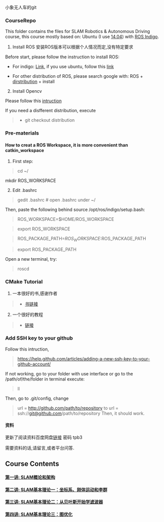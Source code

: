 小象无人车的git
### CourseRepo
This folder contains the files for SLAM Robotics & Autonomous Driving course, this course mostly based on: Ubuntu (I use [14.04](http://releases.ubuntu.com/14.04/)) with [ROS Indigo](http://wiki.ros.org/indigo).

1. Install ROS 安装ROS版本可以根据个人情况而定,没有特定要求

Before start, please follow the instruction to install ROS:
- For indigo: [Link](http://wiki.ros.org/indigo/Installation), if you use ubuntu, follow this [link](http://wiki.ros.org/indigo/Installation/Ubuntu)

- For other distribution of ROS, please search google with: ROS + [dirstribution](http://wiki.ros.org/Distributions) + install

2. Install Opencv

Please follow this [intruction](http://www.samontab.com/web/2014/06/installing-opencv-2-4-9-in-ubuntu-14-04-lts/)

If you need a disfferent distribution, execute

> - git checkout distribution

### Pre-materials
#### How to creat a ROS Workspace, it is more convenient than catkin_workspace
1. First step:

> cd ~/ 

mkdir ROS_WORKSPACE

2. Edit .bashrc

> gedit .bashrc # open .bashrc under ~/

Then, paste the following behind source /opt/ros/indigo/setup.bash:

> ROS_WORKSPACE=$HOME/ROS_WORKSPACE
 
> export ROS_WORKSPACE 

> ROS_PACKAGE_PATH=$ROS_WORKSPACE:$ROS_PACKAGE_PATH

> export ROS_PACKAGE_PATH 

Open a new terminal, try:
> roscd

### CMake Tutorial
1. 一本很好的书,感谢作者
> - [书链接](https://github.com/Akagi201/learning-cmake/tree/master/docs)

2. 一个很好的教程
> - [链接](https://github.com/Akagi201/learning-cmake)

### Add SSH key to your github
Follow this intruction, 
> https://help.github.com/articles/adding-a-new-ssh-key-to-your-github-account/

If not working, go to your folder with use interface or go to the /path/of/the/folder in terminal execute:
> ll

Then, go to .git/config, change
> url = http://github.com/path/to/repository
to
> url = ssh://git@github.com/path/to/repository
Then, it should work.

#### 资料

更新了阅读资料百度网盘[链接](https://pan.baidu.com/s/1miXK6ow​) 密码 ​​​tpb3

需要资料的话,请留言,或者平台问答.

## Course Contents
#### [第一讲: SLAM概论和架构](https://github.com/EricLYang/courseRepo/tree/master/1_Introduction)
> 

#### [第二讲: SLAM基本理论一：坐标系、刚体运动和李群](https://github.com/EricLYang/courseRepo/tree/master/2_class)  
> 

#### [第三讲: SLAM基本理论二：从贝叶斯开始学滤波器](https://github.com/EricLYang/courseRepo/tree/master/3_class)  

#### [第四讲: SLAM基本理论三：图优化](https://github.com/EricLYang/courseRepo/tree/master/4_class)  
